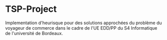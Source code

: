 TSP-Project
===========

Implementation d'heurisque pour des solutions approchées du problème du voyageur de commerce dans le cadre de l'UE EDD/PP du S4 Informatique de l'université de Bordeaux.
